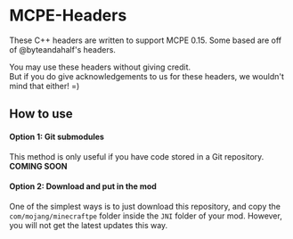 # MCPE-Headers

These C++ headers are written to support MCPE 0.15. Some based are off of @byteandahalf's headers.

You may use these headers without giving credit.  
But if you do give acknowledgements to us for these headers, we wouldn't mind that either! =)

## How to use
#### Option 1: Git submodules
This method is only useful if you have code stored in a Git repository.
**COMING SOON**

#### Option 2: Download and put in the mod
One of the simplest ways is to just download this repository, and copy the `com/mojang/minecraftpe` folder 
inside the `JNI` folder of your mod. However, you will not get the latest updates this way.
